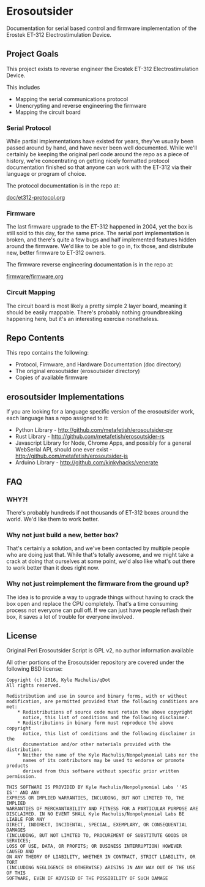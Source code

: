 # Erosoutsider

Documentation for serial based control and firmware implementation of
the Erostek ET-312 Electrostimulation Device.

## Project Goals

This project exists to reverse engineer the Erostek ET-312
Electrostimulation Device. 

This includes

- Mapping the serial communications protocol
- Unencrypting and reverse engineering the firmware
- Mapping the circuit board

### Serial Protocol

While partial implementations have existed for years, they've usually
been passed around by hand, and have never been well documented. While
we'll certainly be keeping the original perl code around the repo as a
piece of history, we're concentrating on getting nicely formatted
protocol documentation finished so that anyone can work with the
ET-312 via their language or program of choice.

The protocol documentation is in the repo at:

[doc/et312-protocol.org](doc/et312-protocol.org)

### Firmware

The last firmware upgrade to the ET-312 happened in 2004, yet the box
is still sold to this day, for the same price. The serial port
implementation is broken, and there's quite a few bugs and half
implemented features hidden around the firmware. We'd like to be able
to go in, fix those, and distribute new, better firmware to ET-312
owners.

The firmware reverse engineering documentation is in the repo at:

[firmware/firmware.org](firmware/firmware.org)

### Circuit Mapping

The circuit board is most likely a pretty simple 2 layer board,
meaning it should be easily mappable. There's probably nothing
groundbreaking happening here, but it's an interesting exercise
nonetheless.

## Repo Contents

This repo contains the following:

- Protocol, Firmware, and Hardware Documentation (doc directory)
- The original erosoutsider (erosoutsider directory)
- Copies of available firmware

## erosoutsider Implementations

If you are looking for a language specific version of the erosoutsider
work, each language has a repo assigned to it:

- Python Library - http://github.com/metafetish/erosoutsider-py
- Rust Library - http://github.com/metafetish/erosoutsider-rs
- Javascript Library for Node, Chrome Apps, and possibly for a general
  WebSerial API, should one ever exist -
  http://github.com/metafetish/erosoutsider-js
- Arduino Library - http://github.com/kinkyhacks/venerate

## FAQ

### WHY?!

There's probably hundreds if not thousands of ET-312 boxes around the
world. We'd like them to work better.

### Why not just build a new, better box?

That's certainly a solution, and we've been contacted by multiple
people who are doing just that. While that's totally awesome, and we
might take a crack at doing that ourselves at some point, we'd also
like what's out there to work better than it does right now.

### Why not just reimplement the firmware from the ground up?

The idea is to provide a way to upgrade things without having to crack
the box open and replace the CPU completely. That's a time consuming
process not everyone can pull off. If we can just have people reflash
their box, it saves a lot of trouble for everyone involved.

## License

Original Perl Erosoutsider Script is GPL v2, no author information available

All other portions of the Erosoutsider repository are covered under
the following BSD license:

    Copyright (c) 2016, Kyle Machulis/qDot
    All rights reserved.

    Redistribution and use in source and binary forms, with or without
    modification, are permitted provided that the following conditions are met:
        * Redistributions of source code must retain the above copyright
          notice, this list of conditions and the following disclaimer.
        * Redistributions in binary form must reproduce the above copyright
          notice, this list of conditions and the following disclaimer in the
          documentation and/or other materials provided with the distribution.
        * Neither the name of the Kyle Machulis/Nonpolynomial Labs nor the
          names of its contributors may be used to endorse or promote products
          derived from this software without specific prior written permission.

    THIS SOFTWARE IS PROVIDED BY Kyle Machulis/Nonpolynomial Labs ''AS IS'' AND ANY
    EXPRESS OR IMPLIED WARRANTIES, INCLUDING, BUT NOT LIMITED TO, THE IMPLIED
    WARRANTIES OF MERCHANTABILITY AND FITNESS FOR A PARTICULAR PURPOSE ARE
    DISCLAIMED. IN NO EVENT SHALL Kyle Machulis/Nonpolynomial Labs BE LIABLE FOR ANY
    DIRECT, INDIRECT, INCIDENTAL, SPECIAL, EXEMPLARY, OR CONSEQUENTIAL DAMAGES
    (INCLUDING, BUT NOT LIMITED TO, PROCUREMENT OF SUBSTITUTE GOODS OR SERVICES;
    LOSS OF USE, DATA, OR PROFITS; OR BUSINESS INTERRUPTION) HOWEVER CAUSED AND
    ON ANY THEORY OF LIABILITY, WHETHER IN CONTRACT, STRICT LIABILITY, OR TORT
    (INCLUDING NEGLIGENCE OR OTHERWISE) ARISING IN ANY WAY OUT OF THE USE OF THIS
    SOFTWARE, EVEN IF ADVISED OF THE POSSIBILITY OF SUCH DAMAGE

